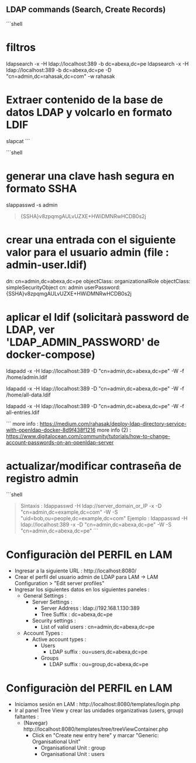 ## LDAP commands (Search, Create Records)
´´´shell
# filtros
ldapsearch -x -H ldap://localhost:389 -b dc=abexa,dc=pe
ldapsearch -x -H ldap://localhost:389 -b dc=abexa,dc=pe -D "cn=admin,dc=rahasak,dc=com" -w rahasak
# Extraer contenido de la base de datos LDAP y volcarlo en formato LDIF
slapcat
´´´


´´´shell 
# generar una clave hash segura en formato SSHA
slappasswd -s admin
> {SSHA}v8zpqmgAULvUZXE+HWiDMNRwHCDB0s2j

# crear una entrada con el siguiente valor para el usuario admin (file : admin-user.ldif)
dn: cn=admin,dc=abexa,dc=pe
objectClass: organizationalRole
objectClass: simpleSecurityObject
cn: admin
userPassword: {SSHA}v8zpqmgAULvUZXE+HWiDMNRwHCDB0s2j

# aplicar el ldif (solicitarà password de LDAP, ver 'LDAP_ADMIN_PASSWORD' de docker-compose)
ldapadd -x -H ldap://localhost:389 -D "cn=admin,dc=abexa,dc=pe" -W -f /home/admin.ldif

ldapadd -x -H ldap://localhost:389 -D "cn=admin,dc=abexa,dc=pe" -W -f /home/all-data.ldif

ldapadd -x -H ldap://localhost:389 -D "cn=admin,dc=abexa,dc=pe" -W -f all-entries.ldif

´´´
more info : https://medium.com/rahasak/deploy-ldap-directory-service-with-openldap-docker-8d9f438f1216
more info (2) : https://www.digitalocean.com/community/tutorials/how-to-change-account-passwords-on-an-openldap-server


# actualizar/modificar contraseña de registro admin
´´´shell
 > Sintaxis : ldappasswd -H ldap://server_domain_or_IP -x -D "cn=admin,dc=example,dc=com" -W -S "uid=bob,ou=people,dc=example,dc=com"
 > Ejemplo : ldappasswd -H ldap://localhost:389 -x -D "cn=admin,dc=abexa,dc=pe" -W -S "cn=admin,dc=abexa,dc=pe"
´´´


# Configuraciòn del PERFIL en LAM
- Ingresar a la siguiente URL : http://localhost:8080/
- Crear el perfil del usuario admin de LDAP para LAM -> LAM Configuration > "Edit server profiles"
- Ingresar los siguientes datos en los siguientes paneles :
    - General Settings :
        - Server Settings :
            - Server Address : ldap://192.168.1.130:389
            - Tree Suffix : dc=abexa,dc=pe
        - Security settings : 
            - List of valid users : cn=admin,dc=abexa,dc=pe
    - Account Types :
        - Active account types :
            - Users
                - LDAP suffix : ou=users,dc=abexa,dc=pe
            - Groups
                - LDAP suffix : ou=group,dc=abexa,dc=pe
# Configuraciòn del PERFIL en LAM
- Iniciamos sesión en LAM : http://localhost:8080/templates/login.php
- Ir al panel Tree View y crear las unidades organizativas (users, group) faltantes : 
    - (Navegar) http://localhost:8080/templates/tree/treeViewContainer.php
        - Click en "Create new entry here" y marcar "Generic: Organisational Unit"
            - Organisational Unit : group
            - Organisational Unit : users




